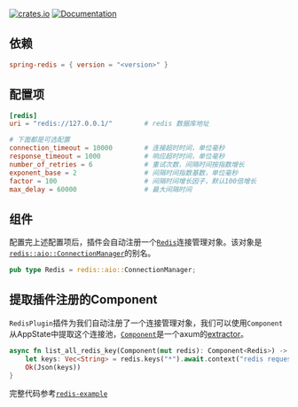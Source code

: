 [![crates.io](https://img.shields.io/crates/v/spring-redis.svg)](https://crates.io/crates/spring-redis)
[![Documentation](https://docs.rs/spring-redis/badge.svg)](https://docs.rs/spring-redis)

## 依赖

```toml
spring-redis = { version = "<version>" }
```

## 配置项

```toml
[redis]
uri = "redis://127.0.0.1/"        # redis 数据库地址

# 下面都是可选配置
connection_timeout = 10000        # 连接超时时间，单位毫秒
response_timeout = 1000           # 响应超时时间，单位毫秒
number_of_retries = 6             # 重试次数，间隔时间按指数增长
exponent_base = 2                 # 间隔时间指数基数，单位毫秒
factor = 100                      # 间隔时间增长因子，默认100倍增长
max_delay = 60000                 # 最大间隔时间
```

## 组件

配置完上述配置项后，插件会自动注册一个[`Redis`](https://docs.rs/spring-redis/latest/spring_redis/type.Redis.html)连接管理对象。该对象是[`redis::aio::ConnectionManager`](https://docs.rs/redis/latest/redis/aio/struct.ConnectionManager.html)的别名。

```rust
pub type Redis = redis::aio::ConnectionManager;
```

## 提取插件注册的Component

`RedisPlugin`插件为我们自动注册了一个连接管理对象，我们可以使用`Component`从AppState中提取这个连接池，[`Component`](https://docs.rs/spring-web/latest/spring_web/extractor/struct.Component.html)是一个axum的[extractor](https://docs.rs/axum/latest/axum/extract/index.html)。

```rust
async fn list_all_redis_key(Component(mut redis): Component<Redis>) -> Result<impl IntoResponse> {
    let keys: Vec<String> = redis.keys("*").await.context("redis request failed")?;
    Ok(Json(keys))
}
```

完整代码参考[`redis-example`](https://github.com/spring-rs/spring-rs/tree/master/examples/redis-example)